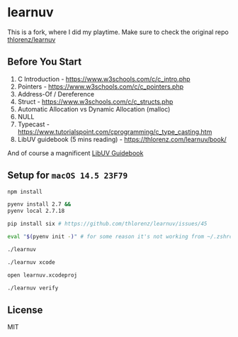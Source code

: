 # learnuv

This is a fork, where I did my playtime. Make sure to check the original repo [thlorenz/learnuv](https://github.com/thlorenz/learnuv)

## Before You Start

1. C Introduction - https://www.w3schools.com/c/c_intro.php
2. Pointers - https://www.w3schools.com/c/c_pointers.php
3. Address-Of / Dereference
4. Struct - https://www.w3schools.com/c/c_structs.php
5. Automatic Allocation vs Dynamic Allocation (malloc)
6. NULL
7. Typecast - https://www.tutorialspoint.com/cprogramming/c_type_casting.htm
8. LibUV guidebook (5 mins reading) - https://thlorenz.com/learnuv/book/

And of course a magnificent [LibUV Guidebook](https://docs.libuv.org/en/v1.x/guide/introduction.html)

## Setup for `macOS 14.5 23F79`

```sh
npm install
```

```sh
pyenv install 2.7 &&
pyenv local 2.7.18
```

```sh
pip install six # https://github.com/thlorenz/learnuv/issues/45
```

```sh
eval "$(pyenv init -)" # for some reason it's not working from ~/.zshrc
```

```sh
./learnuv
```

```sh
./learnuv xcode
```

```sh
open learnuv.xcodeproj
```

```sh
./learnuv verify
```

## License

MIT
